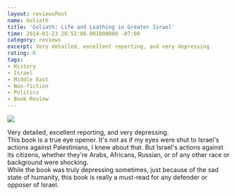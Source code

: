 ```yaml
---
layout: reviewsPost
name: Goliath
title: 'Goliath: Life and Loathing in Greater Israel'
time: 2014-01-23 20:52:00.001000000 -07:00
category: reviews
excerpt: Very detailed, excellent reporting, and very depressing.
rating: 6
tags:
- History
- Israel
- Middle East
- Non-fiction
- Politics
- Book Review
---
```

<img class="imageOnRight" src="{{ site.imgFolder_reviews }}{{ page.name }}/GoliathCover.png">

<div class="stars" title="{{ page.rating }} Stars" data-percent="{{ page.rating }}"></div>

Very detailed, excellent reporting, and very depressing.  
This book is a true eye opener. It's not as if my eyes were shut to Israel's actions against Palestinians, I knew about that. But Israel's actions against its citizens, whether they're Arabs, Africans, Russian, or of any other race or background were shocking.  
While the book was truly depressing sometimes, just because of the sad state of humanity, this book is really a must-read for any defender or opposer of Israel.  